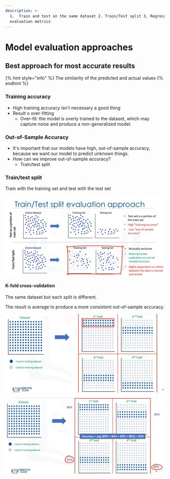```yaml
---
description: >-
  1.  Train and test on the same dataset 2. Train/Test split 3. Regression
  evaluation metrics
---
```


# Model evaluation approaches

## Best approach for most accurate results

{% hint style="info" %}
The similarity of the predicted and actual values
{% endhint %}

### Training accuracy

* High training accuracy isn't necessary a good thing
* Result o over-fitting
  * Over-fit: the model is overly trained to the dataset, which may capture noise and produce a non-generalized model.

### Out-of-Sample Accuracy

* It's important that our models have high, out-of-sample accuracy, because we want our model to predict unknown things.
* How can we improve out-of-sample accuracy?
  * Train/test split 

### Train/test split

Train with the training set and test with the test set

![](../.gitbook/assets/image%20%2852%29.png)

#### K-fold cross-validation

The same dataset but each split is different.

The result is average to produce a more consistent out-of-sample accuracy.

![](../.gitbook/assets/image%20%2873%29.png)

![](../.gitbook/assets/image%20%28122%29.png)





